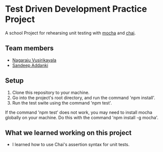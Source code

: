 # Test Driven Development Practice Project

A school Project for rehearsing unit testing with [mocha](https://mochajs.org/) and [chai](https://www.chaijs.com/).

## Team members

- [Nagaraju Vusirikayala](https://github.com/NagarajuVusirikayala)
- [Sandeep Addanki](https://github.com/addankisandeep)

## Setup

1. Clone this repository to your machine.
2. Go into the project's root directory, and run the command 'npm install'.
3. Run the test swite using the command 'npm test'.

If the command 'npm test' does not work, you may need to install mocha globally on your machine. Do this with the command 'npm install -g mocha'.

## What we learned working on this project

- I learned how to use Chai's assertion syntax for unit tests.
